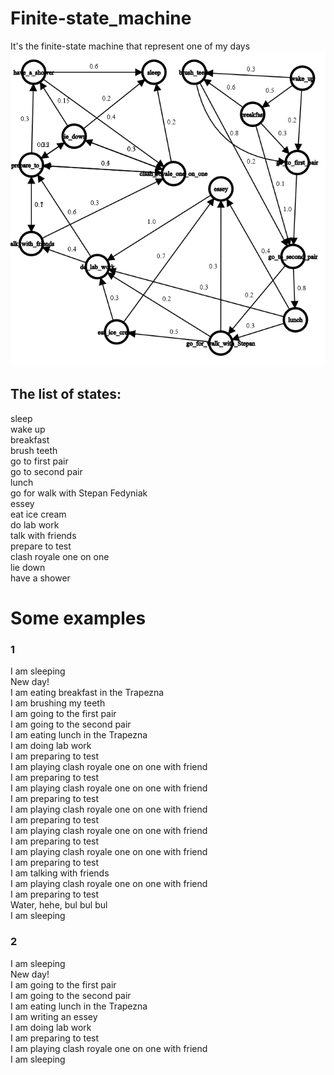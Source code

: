 # Finite-state_machine
It's the finite-state machine that represent one of my days  
<img src="visual.png" alt="Alt text" title="Optional title">  
## The list of states:
sleep  
wake up  
breakfast  
brush teeth  
go to first pair  
go to second pair  
lunch  
go for walk with Stepan Fedyniak  
essey  
eat ice cream  
do lab work  
talk with friends  
prepare to test  
clash royale one on one  
lie down  
have a shower  
# Some examples
### 1
I am sleeping  
New day!  
I am eating breakfast in the Trapezna  
I am brushing my teeth  
I am going to the first pair  
I am going to the second pair  
I am eating lunch in the Trapezna  
I am doing lab work  
I am preparing to test  
I am playing clash royale one on one with friend  
I am preparing to test  
I am playing clash royale one on one with friend  
I am preparing to test  
I am playing clash royale one on one with friend  
I am preparing to test  
I am playing clash royale one on one with friend  
I am preparing to test  
I am playing clash royale one on one with friend  
I am preparing to test  
I am talking with friends  
I am playing clash royale one on one with friend  
I am preparing to test  
Water, hehe, bul bul bul  
I am sleeping  
### 2
I am sleeping  
New day!  
I am going to the first pair  
I am going to the second pair  
I am eating lunch in the Trapezna  
I am writing an essey  
I am doing lab work  
I am preparing to test  
I am playing clash royale one on one with friend  
I am sleeping  